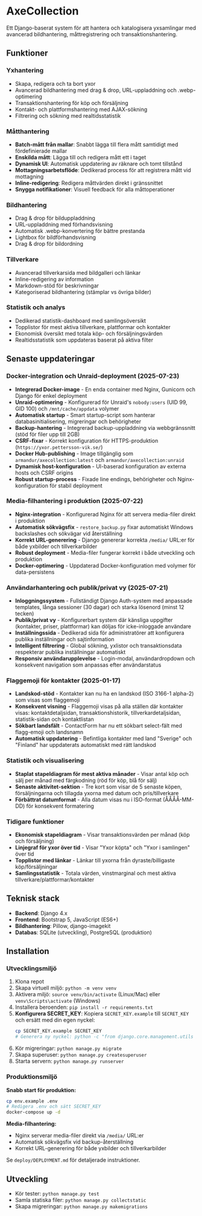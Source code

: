 # AxeCollection

Ett Django-baserat system för att hantera och katalogisera yxsamlingar med avancerad bildhantering, måttregistrering och transaktionshantering.

## Funktioner

### Yxhantering
- Skapa, redigera och ta bort yxor
- Avancerad bildhantering med drag & drop, URL-uppladdning och .webp-optimering
- Transaktionshantering för köp och försäljning
- Kontakt- och plattformshantering med AJAX-sökning
- Filtrering och sökning med realtidsstatistik

### Måtthantering
- **Batch-mått från mallar**: Snabbt lägga till flera mått samtidigt med fördefinierade mallar
- **Enskilda mått**: Lägga till och redigera mått ett i taget
- **Dynamisk UI**: Automatisk uppdatering av räknare och tomt tillstånd
- **Mottagningsarbetsflöde**: Dedikerad process för att registrera mått vid mottagning
- **Inline-redigering**: Redigera måttvärden direkt i gränssnittet
- **Snygga notifikationer**: Visuell feedback för alla måttoperationer

### Bildhantering
- Drag & drop för bilduppladdning
- URL-uppladdning med förhandsvisning
- Automatisk .webp-konvertering för bättre prestanda
- Lightbox för bildförhandsvisning
- Drag & drop för bildordning

### Tillverkare
- Avancerad tillverkarsida med bildgalleri och länkar
- Inline-redigering av information
- Markdown-stöd för beskrivningar
- Kategoriserad bildhantering (stämplar vs övriga bilder)

### Statistik och analys
- Dedikerad statistik-dashboard med samlingsöversikt
- Topplistor för mest aktiva tillverkare, plattformar och kontakter
- Ekonomisk översikt med totala köp- och försäljningsvärden
- Realtidsstatistik som uppdateras baserat på aktiva filter

## Senaste uppdateringar

### Docker-integration och Unraid-deployment (2025-07-23)
- **Integrerad Docker-image** - En enda container med Nginx, Gunicorn och Django för enkel deployment
- **Unraid-optimering** - Konfigurerad för Unraid's `nobody:users` (UID 99, GID 100) och `/mnt/cache/appdata` volymer
- **Automatisk startup** - Smart startup-script som hanterar databasinitialisering, migreringar och behörigheter
- **Backup-hantering** - Integrerad backup-uppladdning via webbgränssnitt (stöd för filer upp till 2GB)
- **CSRF-fixar** - Korrekt konfiguration för HTTPS-produktion (`https://yxor.pettersson-vik.se/`)
- **Docker Hub-publishing** - Image tillgänglig som `armandur/axecollection:latest` och `armandur/axecollection:unraid`
- **Dynamisk host-konfiguration** - UI-baserad konfiguration av externa hosts och CSRF origins
- **Robust startup-process** - Fixade line endings, behörigheter och Nginx-konfiguration för stabil deployment

### Media-filhantering i produktion (2025-07-22)
- **Nginx-integration** - Konfigurerad Nginx för att servera media-filer direkt i produktion
- **Automatisk sökvägsfix** - `restore_backup.py` fixar automatiskt Windows backslashes och sökvägar vid återställning
- **Korrekt URL-generering** - Django genererar korrekta `/media/` URL:er för både yxbilder och tillverkarbilder
- **Robust deployment** - Media-filer fungerar korrekt i både utveckling och produktion
- **Docker-optimering** - Uppdaterad Docker-konfiguration med volymer för data-persistens

### Användarhantering och publik/privat vy (2025-07-21)
- **Inloggningssystem** - Fullständigt Django Auth-system med anpassade templates, långa sessioner (30 dagar) och starka lösenord (minst 12 tecken)
- **Publik/privat vy** - Konfigurerbart system där känsliga uppgifter (kontakter, priser, plattformar) kan döljas för icke-inloggade användare
- **Inställningssida** - Dedikerad sida för administratörer att konfigurera publika inställningar och sajtinformation
- **Intelligent filtrering** - Global sökning, yxlistor och transaktionsdata respekterar publika inställningar automatiskt
- **Responsiv användarupplevelse** - Login-modal, användardropdown och konsekvent navigation som anpassas efter användarstatus

### Flaggemoji för kontakter (2025-01-17)
- **Landskod-stöd** - Kontakter kan nu ha en landskod (ISO 3166-1 alpha-2) som visas som flaggemoji
- **Konsekvent visning** - Flaggemoji visas på alla ställen där kontakter visas: kontaktdetaljsidan, transaktionshistorik, tillverkardetaljsidan, statistik-sidan och kontaktlistan
- **Sökbart landsfält** - ContactForm har nu ett sökbart select-fält med flagg-emoji och landsnamn
- **Automatisk uppdatering** - Befintliga kontakter med land "Sverige" och "Finland" har uppdaterats automatiskt med rätt landskod

### Statistik och visualisering
- **Staplat stapeldiagram för mest aktiva månader** - Visar antal köp och sälj per månad med färgkodning (röd för köp, blå för sälj)
- **Senaste aktivitet-sektion** - Tre kort som visar de 5 senaste köpen, försäljningarna och tillagda yxorna med datum och pris/tillverkare
- **Förbättrat datumformat** - Alla datum visas nu i ISO-format (ÅÅÅÅ-MM-DD) för konsekvent formatering

### Tidigare funktioner
- **Ekonomisk stapeldiagram** - Visar transaktionsvärden per månad (köp och försäljning)
- **Linjegraf för yxor över tid** - Visar "Yxor köpta" och "Yxor i samlingen" över tid
- **Topplistor med länkar** - Länkar till yxorna från dyraste/billigaste köp/försäljningar
- **Samlingsstatistik** - Totala värden, vinstmarginal och mest aktiva tillverkare/plattformar/kontakter

## Teknisk stack

- **Backend**: Django 4.x
- **Frontend**: Bootstrap 5, JavaScript (ES6+)
- **Bildhantering**: Pillow, django-imagekit
- **Databas**: SQLite (utveckling), PostgreSQL (produktion)

## Installation

### Utvecklingsmiljö

1. Klona repot
2. Skapa virtuell miljö: `python -m venv venv`
3. Aktivera miljö: `source venv/bin/activate` (Linux/Mac) eller `venv\Scripts\activate` (Windows)
4. Installera beroenden: `pip install -r requirements.txt`
5. **Konfigurera SECRET_KEY**: Kopiera `SECRET_KEY.example` till `SECRET_KEY` och ersätt med din egen nyckel:
   ```bash
   cp SECRET_KEY.example SECRET_KEY
   # Generera ny nyckel: python -c "from django.core.management.utils import get_random_secret_key; print(get_random_secret_key())"
   ```
6. Kör migreringar: `python manage.py migrate`
7. Skapa superuser: `python manage.py createsuperuser`
8. Starta servern: `python manage.py runserver`

### Produktionsmiljö

**Snabb start för produktion:**
```bash
cp env.example .env
# Redigera .env och sätt SECRET_KEY
docker-compose up -d
```

**Media-filhantering:**
- Nginx serverar media-filer direkt via `/media/` URL:er
- Automatisk sökvägsfix vid backup-återställning
- Korrekt URL-generering för både yxbilder och tillverkarbilder

Se `deploy/DEPLOYMENT.md` för detaljerade instruktioner.

## Utveckling

- Kör tester: `python manage.py test`
- Samla statiska filer: `python manage.py collectstatic`
- Skapa migreringar: `python manage.py makemigrations` 